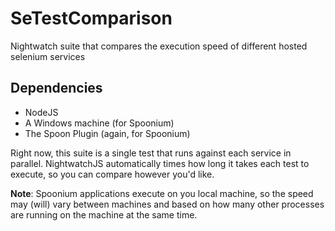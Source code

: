 SeTestComparison
================

Nightwatch suite that compares the execution speed of different hosted selenium services

## Dependencies

  * NodeJS
  * A Windows machine (for Spoonium)
  * The Spoon Plugin (again, for Spoonium)

Right now, this suite is a single test that runs against each service in parallel. NightwatchJS automatically times how long it takes each test to execute, so you can compare however you'd like.

**Note**: Spoonium applications execute on you local machine, so the speed may (will) vary between machines and based on how many other processes are running on the machine at the same time. 
